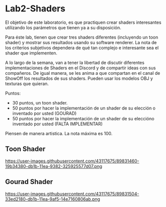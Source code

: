 # Lab2-Shaders

El objetivo de este laboratorio, es que practiquen crear shaders interesantes utilizando los parámetros que tienen ya a su disposición.

Para éste lab, tienen que crear tres shaders diferentes (incluyendo un toon shader) y mostrar sus resultados usando su software renderer. La nota de los criterios subjetivos dependera de qué tan complejo e interesante sea el shader que implementen.

A lo largo de la semana, van a tener la libertad de discutir diferentes implementaciones de Shaders en el Discord y de compartir ideas con sus compañeros. De igual manera, se les anima a que compartan en el canal de ShowOff los resultados de sus shaders. Pueden usar los modelos OBJ y texturas que quieran.

Puntos:

* 30 puntos, un toon shader.
* 50 puntos por hacer la implementación de un shader de su elección o inventado por usted (GOURAD)
* 50 puntos por hacer la implementación de un shader de su eleccióno inventado por usted (FALTA IMPLEMENTAR)

Piensen de manera artistica. La nota máxima es 100.

## Toon Shader
https://user-images.githubusercontent.com/43117675/89831460-19b34380-db1b-11ea-9382-325925577d07.png

## Gourad Shader
https://user-images.githubusercontent.com/43117675/89831504-33ed2180-db1b-11ea-9af5-14e7160806ab.png
